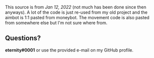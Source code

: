 This source is from *Jan 12, 2022* (not much has been done since then anyways). A lot of the code is just re-used from my old project and the aimbot is 1:1 pasted from moneybot. The movement code is also pasted from somewhere else but I'm not sure where from.

## Questions?
**eternity#0001** or use the provided e-mail on my GitHub profile.
